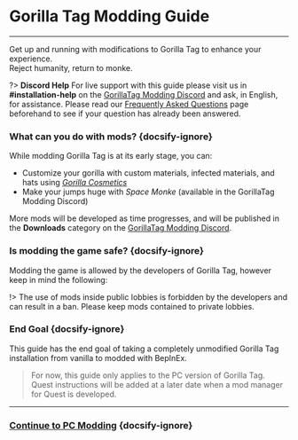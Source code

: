 # Gorilla Tag Modding Guide
---
Get up and running with modifications to Gorilla Tag to enhance your experience.  
Reject humanity, return to monke.

?> **Discord Help**
For live support with this guide please visit us in **#installation-help** on the [GorillaTag Modding Discord](https://discord.gg/b2MhDBAzTv) and ask, in English, for assistance. Please read our [Frequently Asked Questions](faq) page beforehand to see if your question has already been answered.

### What can you do with mods? {docsify-ignore}

While modding Gorilla Tag is at its early stage, you can:
- Customize your gorilla with custom materials, infected materials, and hats using [*Gorilla Cosmetics*](https://github.com/legoandmars/GorillaCosmetics)
- Make your jumps huge with *Space Monke* (available in the GorillaTag Modding Discord)

More mods will be developed as time progresses, and will be published in the **Downloads** category on the [GorillaTag Modding Discord](https://discord.gg/b2MhDBAzTv).

### Is modding the game safe? {docsify-ignore}

Modding the game is allowed by the developers of Gorilla Tag, however keep in mind the following:

!> The use of mods inside public lobbies is forbidden by the developers and can result in a ban. Please keep mods contained to private lobbies.

### End Goal {docsify-ignore}

This guide has the end goal of taking a completely unmodified Gorilla Tag installation from vanilla to modded with BepInEx.

>
> For now, this guide only applies to the PC version of Gorilla Tag. Quest instructions will be added at a later date when a mod manager for Quest is developed.
>

---

### [Continue to PC Modding](pc-guide) {docsify-ignore}
